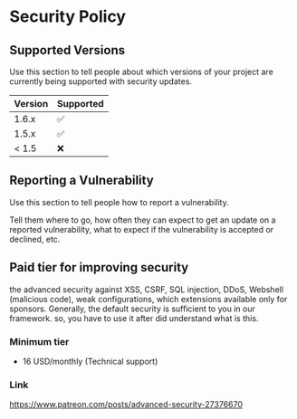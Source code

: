 # Security Policy

## Supported Versions

Use this section to tell people about which versions of your project are
currently being supported with security updates.

| Version | Supported          |
| ------- | ------------------ |
| 1.6.x   | :white_check_mark: |
| 1.5.x   | :white_check_mark: |               |
| < 1.5   | :x:                |

## Reporting a Vulnerability

Use this section to tell people how to report a vulnerability.

Tell them where to go, how often they can expect to get an update on a
reported vulnerability, what to expect if the vulnerability is accepted or
declined, etc.

## Paid tier for improving security

the advanced security against XSS, CSRF, SQL injection, DDoS, Webshell (malicious code), weak configurations, which extensions available only for sponsors.
Generally, the default security is sufficient to you in our framework. so, you have to use it after did understand what is this.

### Minimum tier
- 16 USD/monthly (Technical support)

### Link
https://www.patreon.com/posts/advanced-security-27376670
